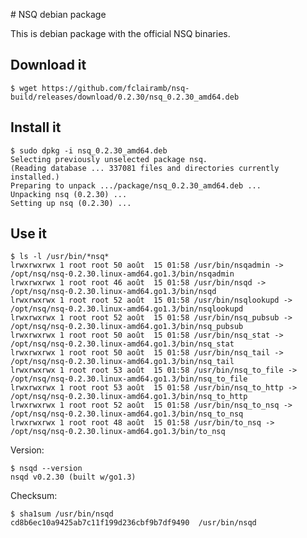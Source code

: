 # NSQ debian package

This is debian package with the official NSQ binaries.

## Download it

    $ wget https://github.com/fclairamb/nsq-build/releases/download/0.2.30/nsq_0.2.30_amd64.deb


## Install it
    $ sudo dpkg -i nsq_0.2.30_amd64.deb 
    Selecting previously unselected package nsq.
    (Reading database ... 337081 files and directories currently installed.)
    Preparing to unpack .../package/nsq_0.2.30_amd64.deb ...
    Unpacking nsq (0.2.30) ...
    Setting up nsq (0.2.30) ...


## Use it
    $ ls -l /usr/bin/*nsq*
    lrwxrwxrwx 1 root root 50 août  15 01:58 /usr/bin/nsqadmin -> /opt/nsq/nsq-0.2.30.linux-amd64.go1.3/bin/nsqadmin
    lrwxrwxrwx 1 root root 46 août  15 01:58 /usr/bin/nsqd -> /opt/nsq/nsq-0.2.30.linux-amd64.go1.3/bin/nsqd
    lrwxrwxrwx 1 root root 52 août  15 01:58 /usr/bin/nsqlookupd -> /opt/nsq/nsq-0.2.30.linux-amd64.go1.3/bin/nsqlookupd
    lrwxrwxrwx 1 root root 52 août  15 01:58 /usr/bin/nsq_pubsub -> /opt/nsq/nsq-0.2.30.linux-amd64.go1.3/bin/nsq_pubsub
    lrwxrwxrwx 1 root root 50 août  15 01:58 /usr/bin/nsq_stat -> /opt/nsq/nsq-0.2.30.linux-amd64.go1.3/bin/nsq_stat
    lrwxrwxrwx 1 root root 50 août  15 01:58 /usr/bin/nsq_tail -> /opt/nsq/nsq-0.2.30.linux-amd64.go1.3/bin/nsq_tail
    lrwxrwxrwx 1 root root 53 août  15 01:58 /usr/bin/nsq_to_file -> /opt/nsq/nsq-0.2.30.linux-amd64.go1.3/bin/nsq_to_file
    lrwxrwxrwx 1 root root 53 août  15 01:58 /usr/bin/nsq_to_http -> /opt/nsq/nsq-0.2.30.linux-amd64.go1.3/bin/nsq_to_http
    lrwxrwxrwx 1 root root 52 août  15 01:58 /usr/bin/nsq_to_nsq -> /opt/nsq/nsq-0.2.30.linux-amd64.go1.3/bin/nsq_to_nsq
    lrwxrwxrwx 1 root root 48 août  15 01:58 /usr/bin/to_nsq -> /opt/nsq/nsq-0.2.30.linux-amd64.go1.3/bin/to_nsq

Version:

    $ nsqd --version
    nsqd v0.2.30 (built w/go1.3)

Checksum:

    $ sha1sum /usr/bin/nsqd
    cd8b6ec10a9425ab7c11f199d236cbf9b7df9490  /usr/bin/nsqd
